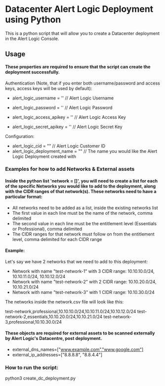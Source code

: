 # Datacenter Alert Logic Deployment using Python
This is a python script that will allow you to create a Datacenter deployment in the Alert Logic Console.

## Usage
#### These properties are required to ensure that the script can create the deployment successfully. 

Authentication (Note, that if you enter both username/password and access keys, access keys will be used by default):
- alert_logic_username = '' // Alert Logic Username
- alert_logic_password = '' // Alert Logic Password

- alert_logic_access_apikey = '' // Alert Logic Access Key
- alert_logic_secret_apikey = '' // Alert Logic Secret Key

Configuration:
- alert_logic_cid = "" // Alert Logic Customer ID
- alert_logic_deployment_name = "" // The name you would like the Alert Logic Deployment created with

### Examples for how to add Networks & External assets
#### Inside the python list 'network = []', you will need to create a list for each of the specific Networks you would like to add to the deployment, along with the CIDR ranges of that network(s). These networks need to have a particular format: 
- All networks need to be added as a list, inside the existing networks list
- The first value in each line must be the name of the network, comma delimited
- The second value in each line must be the entitlement level (Essentials or Professional), comma delimited
- The CIDR ranges for that network must follow on from the entitlement level, comma delimited for each CIDR range

#### Example: 

Let's say we have 2 networks that we need to add to this deployment: 
- Network with name "test-network-1" with 3 CIDR range:  10.10.10.0/24, 10.10.11.0/24, 10.10.12.0/24
- Network with name "test-network-2" with 2 CIDR range:  10.10.20.0/24, 10.10.21.0/24
- Network with name "test-network-3" with 1 CIDR range:  10.10.30.0/24

The networks inside the network.csv file will look like this: 

test-network,professional,10.10.10.0/24,10.10.11.0/24,10.10.12.0/24
test-network-2,essentials,10.10.20.0/24,10.10.21.0/24
test-network-3,professional,10.10.30.0/24

#### These objects are required for external assets to be scanned externally by Alert Logic's Datacentre, post deployment. 
- external_dns_names=["www.example.com","www.google.com"]
- external_ip_addresses=["8.8.8.8", "8.8.4.4"]

### How to run the script: 
python3 create_dc_deployment.py
